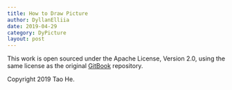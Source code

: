 ```yaml
---
title: How to Draw Picture
author: DyllanElliia
date: 2019-04-29
category: DyPicture
layout: post
---
```


This work is open sourced under the Apache License, Version 2.0, using the
same license as the original [GitBook](https://github.com/GitbookIO/gitbook) repository.

Copyright 2019 Tao He.
